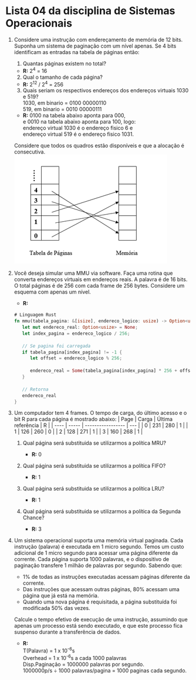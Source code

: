 # Lista 04 da disciplina de Sistemas Operacionais

1. Considere uma instrução com endereçamento de memória de 12 bits.
   Suponha um sistema de paginação com um nível apenas.
   Se 4 bits identificam as entradas na tabela de páginas então:

    1. Quantas páginas existem no total?
      - **R:** 2<sup>4</sup> = 16
    2. Qual o tamanho de cada página?
      - **R:** 2<sup>12</sup> / 2<sup>4</sup> = 256
    3. Quais seriam os respectivos endereços dos endereços virtuais 1030 e 519?\
      1030, em binario = 0100 00000110\
      519, em binario = 0010 00000111

      - **R:** 0100 na tabela abaixo aponta para 000,\
      e 0010 na tabela abaixo aponta para 100, logo:\
      endereço virtual 1030 é o endereço fisico 6 e \
      endereço virtual 519 é o endereço fisico 1031.

   Considere que todos os quadros estão disponíveis e que a alocação é consecutiva.<br/>
   ![imagem](img1.png)

2. Você deseja simular uma MMU via software. Faça uma rotina que converta
   endereços virtuais em endereços reais. A palavra é de 16 bits. O total
   páginas é de 256 com cada frame de 256 bytes. Considere um esquema com
   apenas um nível.
   - **R:**
   ```rust
   # Linguagem Rust
   fn mmu(tabela_pagina: &[isize], endereco_logico: usize) -> Option<usize> {
      let mut endereco_real: Option<usize> = None;
      let index_pagina = endereco_logico / 256;

      // Se pagina foi carregada
      if tabela_pagina[index_pagina] != -1 {
         let offset = endereco_logico % 256;

         endereco_real = Some(tabela_pagina[index_pagina] * 256 + offset);
      }

      // Retorna
      endereco_real
   }
   ```

3. Um computador tem 4 frames. O tempo de carga, do último acesso e o bit R
   para cada página é mostrado abaixo:
    | Page | Carga | Última referência | R   |
    | ---- | ----- | ----------------- | --- |
    | 0    | 231   | 280               | 1   |
    | 1    | 126   | 260               | 0   |
    | 2    | 128   | 271               | 1   |
    | 3    | 160   | 268               | 1   |

    1. Qual página será substituida se utilizarmos a política MRU?
       - **R:** 0

    2. Qual página será substituida se utilizarmos a política FIFO?
       - **R:** 1

    3. Qual página será substituida se utilizarmos a política LRU?
       - **R:** 1

    4. Qual página será substituida se utilizarmos a política da Segunda Chance?
       - **R:** 3

4. Um sistema operacional suporta uma memória virtual paginada. Cada instrução (palavra) é
   executada em 1 micro segundo. Temos um custo adicional de 1 micro segundo para acessar
   uma página diferente da corrente. Cada página suporta 1000 palavras, e o dispositivo
   de paginação transfere 1 milhão de palavras por segundo. Sabendo que:

   - 1% de todas as instruções executadas acessam páginas diferente da corrente.
   - Das instruções que acessam outras páginas, 80% acessam uma página que já está na memória.
   - Quando uma nova página é requisitada, a página substituída foi modificada  50% das vezes.


    Calcule o tempo efetivo  de execução de uma instrução, assumindo que apenas um processo
    está sendo executado, e que este processo fica suspenso durante a transferência de dados.

      - **R:** <br/>
         T(Palavra) = 1 x 10<sup>-6</sup>s \
         Overhead = 1 x 10<sup>-6</sup>s a cada 1000 palavras \
         Disp.Paginação = 1000000 palavras por segundo. \
         1000000p/s ÷ 1000 palavras/pagina = 1000 paginas cada segundo.
